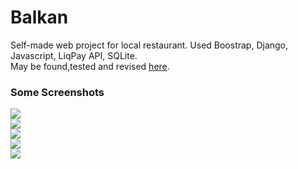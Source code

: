 # Balkan
Self-made web project for local restaurant. Used Boostrap, Django, Javascript, LiqPay API, SQLite.<br>
May be found,tested and revised <a href="https://hell0ut.pythonanywhere.com/">here</a>.
<h3>Some Screenshots</h3>
<img src="https://i.imgur.com/MMcvfs3.png"><br>
<img src="https://i.imgur.com/OAN5POG.png"><br>
<img src="https://i.imgur.com/iWBRWxq.png"><br>
<img src="https://i.imgur.com/eYQnJQ4.png"><br>
<img src="https://i.imgur.com/Aw8ToKS.png"><br>

